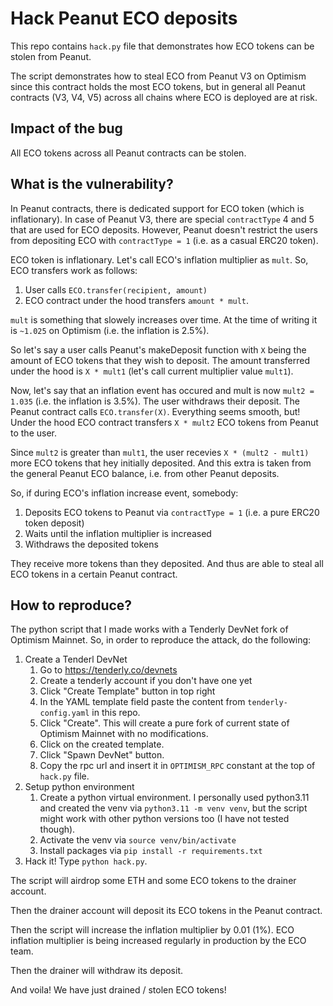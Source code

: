 # Hack Peanut ECO deposits

This repo contains `hack.py` file that demonstrates how ECO tokens can be stolen from Peanut.

The script demonstrates how to steal ECO from Peanut V3 on Optimism since this contract holds the most ECO tokens, but in general all Peanut contracts (V3, V4, V5) across all chains where ECO is deployed are at risk.

## Impact of the bug

All ECO tokens across all Peanut contracts can be stolen.

## What is the vulnerability?

In Peanut contracts, there is dedicated support for ECO token (which is inflationary). In case of Peanut V3, there are special `contractType` 4 and 5 that are used for ECO deposits. However, Peanut doesn't restrict the users from depositing ECO with `contractType = 1` (i.e. as a casual ERC20 token).

ECO token is inflationary. Let's call ECO's inflation multiplier as `mult`. So, ECO transfers work as follows:

1. User calls `ECO.transfer(recipient, amount)`
2. ECO contract under the hood transfers `amount * mult`.

`mult` is something that slowely increases over time. At the time of writing it is `~1.025` on Optimism (i.e. the inflation is 2.5%).

So let's say a user calls Peanut's makeDeposit function with `X` being the amount of ECO tokens that they wish to deposit. The amount transferred under the hood is `X * mult1` (let's call current multiplier value `mult1`).

Now, let's say that an inflation event has occured and mult is now `mult2 = 1.035` (i.e. the inflation is 3.5%). The user withdraws their deposit. The Peanut contract calls `ECO.transfer(X)`. Everything seems smooth, but! Under the hood ECO contract transfers `X * mult2` ECO tokens from Peanut to the user.

Since `mult2` is greater than `mult1`, the user recevies `X * (mult2 - mult1)` more ECO tokens that hey initially deposited. And this extra is taken from the general Peanut ECO balance, i.e. from other Peanut deposits.

So, if during ECO's inflation increase event, somebody:

1. Deposits ECO tokens to Peanut via `contractType = 1` (i.e. a pure ERC20 token deposit)
2. Waits until the inflation multiplier is increased
3. Withdraws the deposited tokens

They receive more tokens than they deposited. And thus are able to steal all ECO tokens in a certain Peanut contract.

## How to reproduce?

The python script that I made works with a Tenderly DevNet fork of Optimism Mainnet. So, in order to reproduce the attack, do the following:

1. Create a Tenderl DevNet
   1. Go to https://tenderly.co/devnets
   2. Create a tenderly account if you don't have one yet
   3. Click "Create Template" button in top right
   4. In the YAML template field paste the content from `tenderly-config.yaml` in this repo.
   5. Click "Create". This will create a pure fork of current state of Optimism Mainnet with no modifications.
   6. Click on the created template.
   7. Click "Spawn DevNet" button.
   8. Copy the rpc url and insert it in `OPTIMISM_RPC` constant at the top of `hack.py` file.
2. Setup python environment
   1. Create a python virtual environment. I personally used python3.11 and created the venv via `python3.11 -m venv venv`, but the script might work with other python versions too (I have not tested though).
   2. Activate the venv via `source venv/bin/activate`
   3. Install packages via `pip install -r requirements.txt`
3. Hack it! Type `python hack.py`.

The script will airdrop some ETH and some ECO tokens to the drainer account.

Then the drainer account will deposit its ECO tokens in the Peanut contract.

Then the script will increase the inflation multiplier by 0.01 (1%). ECO inflation multiplier is being increased regularly in production by the ECO team.

Then the drainer will withdraw its deposit.

And voila! We have just drained / stolen ECO tokens!
